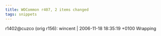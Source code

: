 ```yaml
---
title: WOCommon r407, 2 items changed
tags: snippets
---
```


r1402@cuzco (orig r156): wincent | 2006-11-18 18:35:19 +0100 Wrapping
